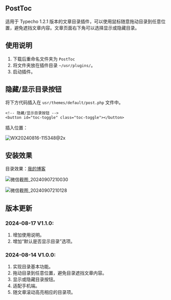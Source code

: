 ## PostToc

适用于 Typecho 1.2.1 版本的文章目录插件，可以使用鼠标随意拖动目录到任意位置，避免遮挡文章内容。文章页面右下角可以选择显示或隐藏目录。

## 使用说明

1. 下载后重命名文件夹为 `PostToc`
2. 将文件夹放在插件目录 `~/usr/plugins/`。
3. 启动插件。

## 隐藏/显示目录按钮

将下方代码插入在 `usr/themes/default/post.php` 文件中。

```
<!-- 隐藏/显示目录按钮 -->
<button id="toc-toggle" class="toc-toggle"></button>
```

插入位置：

![WX20240816-115348@2x](https://github.com/user-attachments/assets/8b48f456-ad76-4467-a44c-3df37e1cce9c)

## 安装效果

目录效果：[我的博客](https://www.wujiayi.vip/index.php/archives/210/)

![微信截图_20240907210030](https://github.com/user-attachments/assets/d3097b9b-10e4-457d-a4bf-7a7d7380aa47)

![微信截图_20240907210128](https://github.com/user-attachments/assets/6f2d20cb-30eb-4d2f-9ed6-71db71fef3fa)


## 版本更新

### 2024-08-17 V1.1.0: 
1. 增加使用说明。
2. 增加“默认是否显示目录”选项。

### 2024-08-14 V1.0.0: 
1. 实现目录基本功能。
2. 拖动目录到任意位置，避免目录遮挡文章内容。
3. 显示或隐藏目录按钮。
4. 适配手机端。
5. 随文章滚动高亮相应的目录项。
